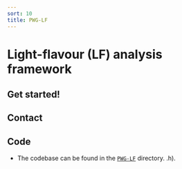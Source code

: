 ```yaml
---
sort: 10
title: PWG-LF
---
```


# Light-flavour (LF) analysis framework

## Get started!

## Contact 

## Code

- The codebase can be found in the
[`PWG-LF`](https://github.com/AliceO2Group/O2Physics/tree/master/PWGLF) directory.
.h).
